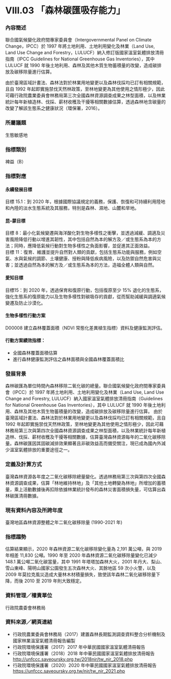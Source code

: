# VIII.03 「森林碳匯吸存能力」

<script type="text/javascript" src="http://cdn.mathjax.org/mathjax/latest/MathJax.js?config=TeX-AMS-MML_HTMLorMML"></script>

### 內容簡述
聯合國氣候變化政府間專家委員會（Intergovernmental Panel on Climate Change，IPCC）於 1997 年將土地利用、土地利用變化及林業（Land Use, Land Use Change and Forestry，LULUCF）納入修訂版國家溫室氣體排放清冊指南（IPCC Guidelines for National Greenhouse Gas Inventories），其中 LULUCF 就 1990 年後土地利用、森林及其他木質生物蓄積量的改變，造成碳排放及碳移除量進行估算。

由於臺灣區域計畫法、森林法對於林業用地變更以及森林伐採均已訂有相關規範，且自 1992 年起即實施禁伐天然林政策，至林地變更為其他使用之情形極少，因此可藉行政院農業委員會林務局第三次全國森林資源調查成果之林型面積，以及林業統計每年新植造林、伐採、薪材收穫及干擾等相關數據估算，透過森林地含碳量的改變了解該生態系之健康狀況（環保署，2016）。

### 所屬議題
生態敏感地
### 指標類別
裨益（B）
### 指標對應
#### 永續發展目標
目標 15.1：到 2020 年，根據國際協議規定的義務，保護、恢復和可持續利用陸地和內陸的淡水生態系統及其服務，特別是森林、濕地、山麓和旱地。
#### 昆–蒙目標
目標 8：最小化氣候變遷與海洋酸化對生物多樣性之衝擊，並透過減緩、調適及災害風險降低行動以增進其韌性，其中包括自然為本的解方及／或生態系為本的方法；同時，應降低氣候行動對生物多樣性之負面影響，並促進其正面效益。<br>
目標 11：復育、維護並提升自然對人類的貢獻，包括生態系功能與服務，例如空氣、水與氣候的調節、土壤健康、授粉與降低疾病風險，以及防禦自然危害與災害；並透過自然為本的解方及／或生態系為本的方法，造福全體人類與自然。
#### 愛知目標
目標15：到 2020 年，透過保育和復原行動，包括復原至少 15% 退化的生態系，強化生態系的復原能力以及生物多樣性對碳吸存的貢獻，從而幫助減緩與調適氣候變遷及防止沙漠化。
#### 生物多樣性行動方案
D00008 建立森林覆蓋面積（NDVI 常態化差異植生指標）資料及健康監測評估。
#### 行動方案績效指標：
* 全國森林覆蓋面積估算
* 進行森林健康監測評估之森林面積與全國森林覆蓋面積比
### 發展背景
森林碳匯為單位時間內森林移除二氧化碳的總量。聯合國氣候變化政府間專家委員會（IPCC）於 1997 年將土地利用、土地利用變化及林業（Land Use, Land Use Change and Forestry, LULUCF）納入國家溫室氣體排放清冊指南（Guidelines for National Greenhouse Gas Inventories），其中 LULUCF 就 1990 年後土地利用、森林及其他木質生物蓄積量的改變，造成碳排放及碳移除量進行估算。
由於臺灣區域計畫法、森林法對於林業用地變更以及森林伐採均已訂有相關規範，且自 1992 年起即實施禁伐天然林政策，至林地變更為其他使用之情形極少，因此可藉林務局第三次與第四次全國森林資源調查成果之林型面積，以及林業統計每年新植造林、伐採、薪材收穫及干擾等相關數據，估算臺灣森林資源每年的二氧化碳移除量。森林碳匯因其固碳減排效果顯著且非碳效益高而備受關注，現已成為國內外減少溫室氣體排放的重要途徑之一。
### 定義及計算方式
臺灣森林資源各年度之二氧化碳移除總量變化。透過林務局第三次與第四次全國森林資源調查成果，估算「林地維持林地」及「其他土地轉變為林地」所增加的蓄積量，乘上活動數據後再扣除依據林業統計發布的森林災害面積損失量，可估算出森林碳匯清冊數據。
### 現有資料內容及所跨年度
臺灣地區森林資源整體之年二氧化碳移除量 (1990-2021 年)
### 指標趨勢
估算結果顯示，2020 年森林資源二氧化碳移除變化量為 2,191 萬公噸，與 2019 年相差 11,830 公噸。1990 年至 2020 年森林資源二氧化碳移除量變化已減少 148.1 萬公噸二氧化碳當量，其中 1991 年塔塔加森林大火，2001 年丹大、梨山、雪山東峰、陽明山國家公園發生五次森林大火、其餘地區 59 次小火警，以及 2009 年莫拉克風災造成大量林木材積量損失，致使該年森林二氧化碳移除量下降，而後 2010 至 2019 年則大致穩定。
### 資料管理／權責單位
行政院農委會林務局
### 資料來源／網頁連結
* 行政院農業委員會林務局（2017）建置森林長期監測調查資料整合分析機制及國家林業溫室氣體清冊報告編製
* 行政院環境保護署（2017）2017 年中華民國國家溫室氣體清冊報告
* 行政院環境保護署（2018）2018 年中華民國國家溫室氣體排放清冊報告
http://unfccc.saveoursky.org.tw/2018nir/tw_nir_2018.php
* 行政院環境保護署（2020）2020 年中華民國國家溫室氣體排放清冊報告
https://unfccc.saveoursky.org.tw/nir/tw_nir_2021.php
